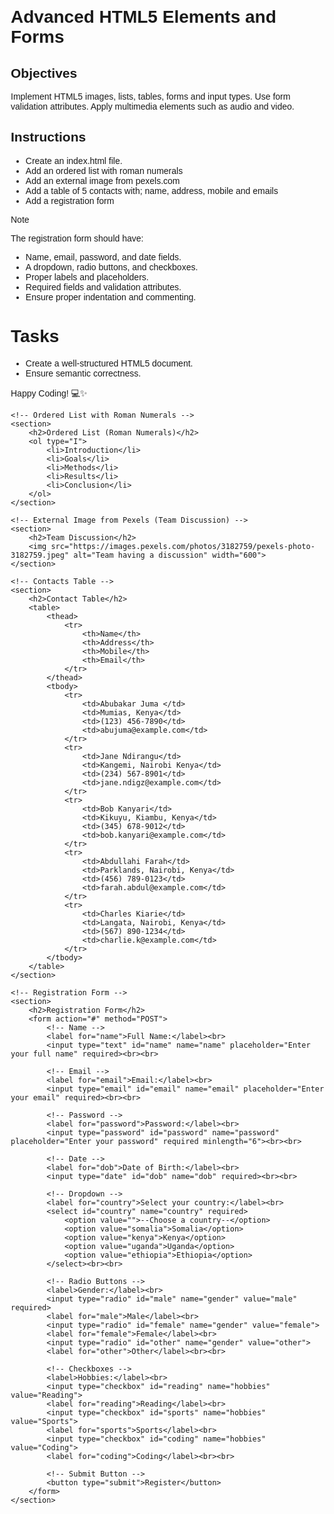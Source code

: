 # Advanced HTML5 Elements and Forms

## Objectives
Implement HTML5 images, lists, tables, forms and input types.
Use form validation attributes.
Apply multimedia elements such as audio and video.

## Instructions

- Create an index.html file.
- Add an ordered list with roman numerals
- Add an external image from pexels.com
- Add a table of 5 contacts with; name, address, mobile and emails
- Add a registration form

>[!NOTE]
>  The registration form should have:
>- Name, email, password, and date fields.
>- A dropdown, radio buttons, and checkboxes.
>- Proper labels and placeholders.
>- Required fields and validation attributes.
>- Ensure proper indentation and commenting.
 
# Tasks
- Create a well-structured HTML5 document.
- Ensure semantic correctness.

Happy Coding! 💻✨

<!DOCTYPE html>
<html lang="en">
<head>
    <meta charset="UTF-8">
    <meta name="viewport" content="width=device-width, initial-scale=1.0">
    <title>Index Page</title>
    <style>
        body {
            font-family: Arial, sans-serif;
            margin: 20px;
        }
        table, th, td {
            border: 1px solid #333;
            border-collapse: collapse;
            padding: 8px;
        }
        form {
            margin-top: 20px;
        }
    </style>
</head>
<body>

    <!-- Ordered List with Roman Numerals -->
    <section>
        <h2>Ordered List (Roman Numerals)</h2>
        <ol type="I">
            <li>Introduction</li>
            <li>Goals</li>
            <li>Methods</li>
            <li>Results</li>
            <li>Conclusion</li>
        </ol>
    </section>

    <!-- External Image from Pexels (Team Discussion) -->
    <section>
        <h2>Team Discussion</h2>
        <img src="https://images.pexels.com/photos/3182759/pexels-photo-3182759.jpeg" alt="Team having a discussion" width="600">
    </section>

    <!-- Contacts Table -->
    <section>
        <h2>Contact Table</h2>
        <table>
            <thead>
                <tr>
                    <th>Name</th>
                    <th>Address</th>
                    <th>Mobile</th>
                    <th>Email</th>
                </tr>
            </thead>
            <tbody>
                <tr>
                    <td>Abubakar Juma </td>
                    <td>Mumias, Kenya</td>
                    <td>(123) 456-7890</td>
                    <td>abujuma@example.com</td>
                </tr>
                <tr>
                    <td>Jane Ndirangu</td>
                    <td>Kangemi, Nairobi Kenya</td>
                    <td>(234) 567-8901</td>
                    <td>jane.ndigz@example.com</td>
                </tr>
                <tr>
                    <td>Bob Kanyari</td>
                    <td>Kikuyu, Kiambu, Kenya</td>
                    <td>(345) 678-9012</td>
                    <td>bob.kanyari@example.com</td>
                </tr>
                <tr>
                    <td>Abdullahi Farah</td>
                    <td>Parklands, Nairobi, Kenya</td>
                    <td>(456) 789-0123</td>
                    <td>farah.abdul@example.com</td>
                </tr>
                <tr>
                    <td>Charles Kiarie</td>
                    <td>Langata, Nairobi, Kenya</td>
                    <td>(567) 890-1234</td>
                    <td>charlie.k@example.com</td>
                </tr>
            </tbody>
        </table>
    </section>

    <!-- Registration Form -->
    <section>
        <h2>Registration Form</h2>
        <form action="#" method="POST">
            <!-- Name -->
            <label for="name">Full Name:</label><br>
            <input type="text" id="name" name="name" placeholder="Enter your full name" required><br><br>

            <!-- Email -->
            <label for="email">Email:</label><br>
            <input type="email" id="email" name="email" placeholder="Enter your email" required><br><br>

            <!-- Password -->
            <label for="password">Password:</label><br>
            <input type="password" id="password" name="password" placeholder="Enter your password" required minlength="6"><br><br>

            <!-- Date -->
            <label for="dob">Date of Birth:</label><br>
            <input type="date" id="dob" name="dob" required><br><br>

            <!-- Dropdown -->
            <label for="country">Select your country:</label><br>
            <select id="country" name="country" required>
                <option value="">--Choose a country--</option>
                <option value="somalia">Somalia</option>
                <option value="kenya">Kenya</option>
                <option value="uganda">Uganda</option>
                <option value="ethiopia">Ethiopia</option>
            </select><br><br>

            <!-- Radio Buttons -->
            <label>Gender:</label><br>
            <input type="radio" id="male" name="gender" value="male" required>
            <label for="male">Male</label><br>
            <input type="radio" id="female" name="gender" value="female">
            <label for="female">Female</label><br>
            <input type="radio" id="other" name="gender" value="other">
            <label for="other">Other</label><br><br>

            <!-- Checkboxes -->
            <label>Hobbies:</label><br>
            <input type="checkbox" id="reading" name="hobbies" value="Reading">
            <label for="reading">Reading</label><br>
            <input type="checkbox" id="sports" name="hobbies" value="Sports">
            <label for="sports">Sports</label><br>
            <input type="checkbox" id="coding" name="hobbies" value="Coding">
            <label for="coding">Coding</label><br><br>

            <!-- Submit Button -->
            <button type="submit">Register</button>
        </form>
    </section>

</body>
</html>
